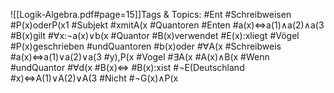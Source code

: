 
![[Logik-Algebra.pdf#page=15]]Tags & Topics:
   #Ent
   #Schreibweisen
   #P(x)oderP(x1
   #Subjekt
   #xmitA(x
   #Quantoren
   #Enten
   #a(x)⇔a(1)∧a(2)∧a(3
   #B(x)gilt
   #∀x:¬a(x)∨b(x
   #Quantor
   #B(x)verwendet
   #E(x):xliegt
   #Vögel
   #P(x)geschrieben
   #undQuantoren
   #b(x)oder
   #∀A(x
   #Schreibweis
   #a(x)⇔a(1)∨a(2)∨a(3
   #y),P(x
   #Vogel
   #∃A(x
   #A(x)∧B(x
   #Wenn
   #undQuantor
   #∀d(x
   #B(x)⇔
   #B(x):xist
   #¬E(Deutschland
   #x)⇔A(1)∨A(2)∨A(3
   #Nicht
   #¬G(x)∧P(x